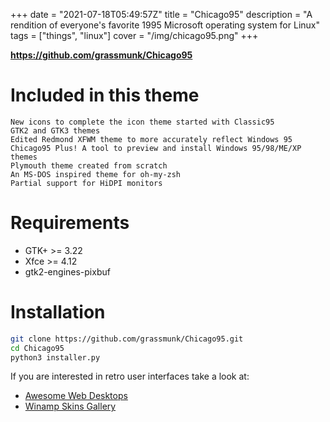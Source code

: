 +++
date = "2021-07-18T05:49:57Z"
title = "Chicago95"
description = "A rendition of everyone's favorite 1995 Microsoft operating system for Linux"
tags = ["things", "linux"]
cover = "/img/chicago95.png"
+++

**https://github.com/grassmunk/Chicago95**

# Included in this theme
    New icons to complete the icon theme started with Classic95
    GTK2 and GTK3 themes
    Edited Redmond XFWM theme to more accurately reflect Windows 95
    Chicago95 Plus! A tool to preview and install Windows 95/98/ME/XP themes
    Plymouth theme created from scratch
    An MS-DOS inspired theme for oh-my-zsh
    Partial support for HiDPI monitors

# Requirements
* GTK+ >= 3.22
* Xfce >= 4.12
* gtk2-engines-pixbuf

# Installation
```sh
git clone https://github.com/grassmunk/Chicago95.git
cd Chicago95
python3 installer.py
```

If you are interested in retro user interfaces take a look at:
* [Awesome Web Desktops](/posts/awesome-web-desktops)
* [Winamp Skins Gallery](/posts/winamp-skins)